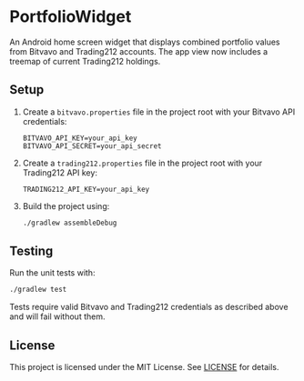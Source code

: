 # PortfolioWidget

An Android home screen widget that displays combined portfolio values from Bitvavo and Trading212 accounts. The app view now includes a treemap of current Trading212 holdings.

## Setup

1. Create a `bitvavo.properties` file in the project root with your Bitvavo API credentials:
   ```properties
   BITVAVO_API_KEY=your_api_key
   BITVAVO_API_SECRET=your_api_secret
   ```
2. Create a `trading212.properties` file in the project root with your Trading212 API key:
   ```properties
   TRADING212_API_KEY=your_api_key
   ```
3. Build the project using:
   ```bash
   ./gradlew assembleDebug
   ```

## Testing

Run the unit tests with:
```bash
./gradlew test
```

Tests require valid Bitvavo and Trading212 credentials as described above and will fail without them.

## License

This project is licensed under the MIT License. See [LICENSE](LICENSE) for details.
